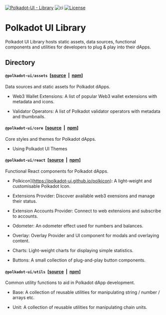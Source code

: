 <!-- markdown-link-check-disable -->

[![Polkadot-UI - Library](https://img.shields.io/badge/Polkadot_UI-Library-E6007A?logo=polkadot&logoColor=E6007A)]([https://github.com/polkadot-ui/library]) ![ci](https://github.com/polkadot-ui/library/actions/workflows/main.yml/badge.svg) [![License](https://img.shields.io/github/license/polkadot-ui/library
)](https://opensource.org/license/mit/)

<!-- markdown-link-check-enable -->

# Polkadot UI Library

Polkadot UI Library hosts static assets, data sources, functional components and utilities for developers to plug &amp; play into their dApps.

## Directory

#### `@polkadot-ui/assets`&nbsp; [[source](https://github.com/polkadot-ui/library/tree/main/packages/assets) &nbsp;|&nbsp; [npm](https://www.npmjs.com/package/@polkadot-ui/assets)]

Data sources and static assets for Polkadot dApps.

- Web3 Wallet Extensions: A list of popular Web3 wallet extensions with metadata and icons.

- Validator Operators: A list of Polkadot validator operators with metadata and thumbnails.

#### `@polkadot-ui/core`&nbsp; [[source](https://github.com/polkadot-ui/library/tree/main/packages/ui-core) &nbsp;|&nbsp; [npm](https://www.npmjs.com/package/@polkadot-ui/core)]

Core styles and themes for Polkadot dApps.

- Using Polkadot UI Themes

#### `@polkadot-ui/react`&nbsp; [[source](https://github.com/polkadot-ui/library/tree/main/packages/ui-react) &nbsp;|&nbsp; [npm](https://www.npmjs.com/package/@polkadot-ui/react)]

Functional React components for Polkadot dApps.

- Polkicon](https://polkadot-ui.github.io/polkicon): A light-weight and customisable Polkadot Icon.

- Extensions Provider: Discover available web3 exensions and manage their status.

- Extension Accounts Provider: Connect to web extensions and subscribe to accounts.

- Odometer: An odometer effect used for numbers and balances.

- Overlay: Overlay Provider and UI component for modals and overlaying content.

- Charts: Light-weight charts for displaying simple statistics.

- Buttons: A small collection of plug-and-play button components.

#### `@polkadot-ui/utils`&nbsp; [[source](https://github.com/polkadot-ui/library/tree/main/packages/utils) &nbsp;|&nbsp; [npm](https://www.npmjs.com/package/@polkadot-ui/utils)]

Common utility functions to aid in Polkadot dApp development.

- Base: A collection of reusable utilities for manipulating string / number / arrays etc.

- Unit: A collection of reusable utilities for manipulating chain units.
